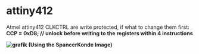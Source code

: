 # attiny412
Atmel attiny412
CLKCTRL are write protected, if what to change them first:<br/>
<b>CCP = 0xD8;<b>                 // unlock before writing to the registers within 4 instructions<br/>


![grafik](https://user-images.githubusercontent.com/91413908/134805540-2e6a7c3c-00de-4452-b1e7-7f5188bbbe26.png)
(Using the SpancerKonde Image)
